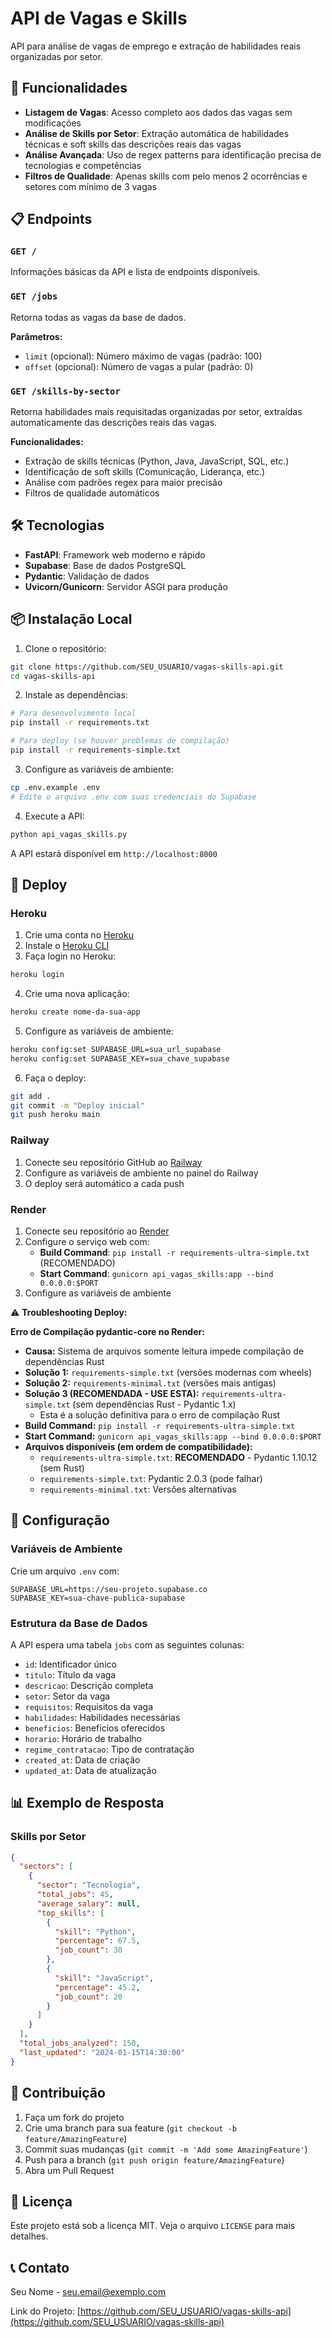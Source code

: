 # API de Vagas e Skills

API para análise de vagas de emprego e extração de habilidades reais organizadas por setor.

## 🚀 Funcionalidades

- **Listagem de Vagas**: Acesso completo aos dados das vagas sem modificações
- **Análise de Skills por Setor**: Extração automática de habilidades técnicas e soft skills das descrições reais das vagas
- **Análise Avançada**: Uso de regex patterns para identificação precisa de tecnologias e competências
- **Filtros de Qualidade**: Apenas skills com pelo menos 2 ocorrências e setores com mínimo de 3 vagas

## 📋 Endpoints

### `GET /`
Informações básicas da API e lista de endpoints disponíveis.

### `GET /jobs`
Retorna todas as vagas da base de dados.

**Parâmetros:**
- `limit` (opcional): Número máximo de vagas (padrão: 100)
- `offset` (opcional): Número de vagas a pular (padrão: 0)

### `GET /skills-by-sector`
Retorna habilidades mais requisitadas organizadas por setor, extraídas automaticamente das descrições reais das vagas.

**Funcionalidades:**
- Extração de skills técnicas (Python, Java, JavaScript, SQL, etc.)
- Identificação de soft skills (Comunicação, Liderança, etc.)
- Análise com padrões regex para maior precisão
- Filtros de qualidade automáticos

## 🛠️ Tecnologias

- **FastAPI**: Framework web moderno e rápido
- **Supabase**: Base de dados PostgreSQL
- **Pydantic**: Validação de dados
- **Uvicorn/Gunicorn**: Servidor ASGI para produção

## 📦 Instalação Local

1. Clone o repositório:
```bash
git clone https://github.com/SEU_USUARIO/vagas-skills-api.git
cd vagas-skills-api
```

2. Instale as dependências:
```bash
# Para desenvolvimento local
pip install -r requirements.txt

# Para deploy (se houver problemas de compilação)
pip install -r requirements-simple.txt
```

3. Configure as variáveis de ambiente:
```bash
cp .env.example .env
# Edite o arquivo .env com suas credenciais do Supabase
```

4. Execute a API:
```bash
python api_vagas_skills.py
```

A API estará disponível em `http://localhost:8000`

## 🚀 Deploy

### Heroku

1. Crie uma conta no [Heroku](https://heroku.com)
2. Instale o [Heroku CLI](https://devcenter.heroku.com/articles/heroku-cli)
3. Faça login no Heroku:
```bash
heroku login
```

4. Crie uma nova aplicação:
```bash
heroku create nome-da-sua-app
```

5. Configure as variáveis de ambiente:
```bash
heroku config:set SUPABASE_URL=sua_url_supabase
heroku config:set SUPABASE_KEY=sua_chave_supabase
```

6. Faça o deploy:
```bash
git add .
git commit -m "Deploy inicial"
git push heroku main
```

### Railway

1. Conecte seu repositório GitHub ao [Railway](https://railway.app)
2. Configure as variáveis de ambiente no painel do Railway
3. O deploy será automático a cada push

### Render

1. Conecte seu repositório ao [Render](https://render.com)
2. Configure o serviço web com:
   - **Build Command**: `pip install -r requirements-ultra-simple.txt` (RECOMENDADO)
   - **Start Command**: `gunicorn api_vagas_skills:app --bind 0.0.0.0:$PORT`
3. Configure as variáveis de ambiente

⚠️ **Troubleshooting Deploy:**

**Erro de Compilação pydantic-core no Render:**
- **Causa:** Sistema de arquivos somente leitura impede compilação de dependências Rust
- **Solução 1:** `requirements-simple.txt` (versões modernas com wheels)
- **Solução 2:** `requirements-minimal.txt` (versões mais antigas)
- **Solução 3 (RECOMENDADA - USE ESTA):** `requirements-ultra-simple.txt` (sem dependências Rust - Pydantic 1.x)
  - Esta é a solução definitiva para o erro de compilação Rust
- **Build Command:** `pip install -r requirements-ultra-simple.txt`
- **Start Command:** `gunicorn api_vagas_skills:app --bind 0.0.0.0:$PORT`
- **Arquivos disponíveis (em ordem de compatibilidade):**
  - `requirements-ultra-simple.txt`: **RECOMENDADO** - Pydantic 1.10.12 (sem Rust)
  - `requirements-simple.txt`: Pydantic 2.0.3 (pode falhar)
  - `requirements-minimal.txt`: Versões alternativas

## 🔧 Configuração

### Variáveis de Ambiente

Crie um arquivo `.env` com:

```env
SUPABASE_URL=https://seu-projeto.supabase.co
SUPABASE_KEY=sua-chave-publica-supabase
```

### Estrutura da Base de Dados

A API espera uma tabela `jobs` com as seguintes colunas:
- `id`: Identificador único
- `titulo`: Título da vaga
- `descricao`: Descrição completa
- `setor`: Setor da vaga
- `requisitos`: Requisitos da vaga
- `habilidades`: Habilidades necessárias
- `beneficios`: Benefícios oferecidos
- `horario`: Horário de trabalho
- `regime_contratacao`: Tipo de contratação
- `created_at`: Data de criação
- `updated_at`: Data de atualização

## 📊 Exemplo de Resposta

### Skills por Setor
```json
{
  "sectors": [
    {
      "sector": "Tecnologia",
      "total_jobs": 45,
      "average_salary": null,
      "top_skills": [
        {
          "skill": "Python",
          "percentage": 67.5,
          "job_count": 30
        },
        {
          "skill": "JavaScript",
          "percentage": 45.2,
          "job_count": 20
        }
      ]
    }
  ],
  "total_jobs_analyzed": 150,
  "last_updated": "2024-01-15T14:30:00"
}
```

## 🤝 Contribuição

1. Faça um fork do projeto
2. Crie uma branch para sua feature (`git checkout -b feature/AmazingFeature`)
3. Commit suas mudanças (`git commit -m 'Add some AmazingFeature'`)
4. Push para a branch (`git push origin feature/AmazingFeature`)
5. Abra um Pull Request

## 📝 Licença

Este projeto está sob a licença MIT. Veja o arquivo `LICENSE` para mais detalhes.

## 📞 Contato

Seu Nome - seu.email@exemplo.com

Link do Projeto: [https://github.com/SEU_USUARIO/vagas-skills-api](https://github.com/SEU_USUARIO/vagas-skills-api)